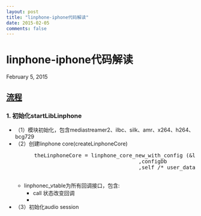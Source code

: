 ```yaml
---
layout: post
title: "linphone-iphone代码解读"
date: 2015-02-05
comments: false
---
```

# linphone-iphone代码解读
February 5, 2015

## [流程](http://fossies.org/dox/linphone-3.7.0)
### 1. 初始化startLibLinphone
* （1）模块初始化，包含mediastreamer2、ilbc、silk、amr、x264、h264、bcg729
* （2）创建linphone core(createLinphoneCore)
	<pre>
		theLinphoneCore = linphone_core_new_with_config (&linphonec_vtable
										 ,configDb
										 ,self /* user_data */);
	</pre>
	* linphonec_vtable为所有回调接口，包含:
		* call 状态改变回调
		* 
* （3）初始化audio session

